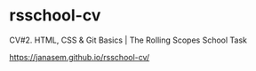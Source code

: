 # rsschool-cv

CV#2. HTML, CSS &amp; Git Basics | The Rolling Scopes School Task

https://janasem.github.io/rsschool-cv/
